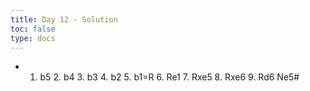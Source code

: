 ```yaml
---
title: Day 12 - Solution
toc: false
type: docs
---
```

- 1. b5 2. b4 3. b3 4. b2 5. b1=R 6. Re1 7. Rxe5 8. Rxe6 9. Rd6 Ne5#